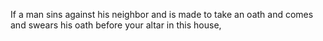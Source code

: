 If a man sins against his neighbor and is made to take an oath and comes and swears his oath before your altar in this house,
